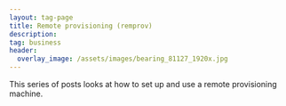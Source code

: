 ```yaml
---
layout: tag-page
title: Remote provisioning (remprov)
description: 
tag: business
header:
  overlay_image: /assets/images/bearing_81127_1920x.jpg
---
```


This series of posts looks at how to set up and use a remote provisioning machine.
